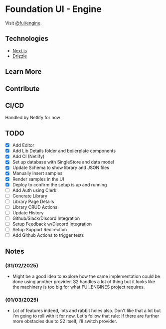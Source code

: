 # Foundation UI - Engine

Visit [@fui/engine](https://foundation-ui.netlify.app/).

## Technologies

- [Next.js](https://nextjs.org)
- [Drizzle](https://orm.drizzle.team)

## Learn More

## Contribute

## CI/CD

Handled by Netlify for now

## TODO

- [x] Add Editor
- [x] Add Lib Details folder and boilerplate components
- [x] Add CI (Netlify)
- [x] Set up database with SingleStore and data model
- [x] Update Schema to show library and JSON files
- [x] Manually insert samples
- [x] Render samples in the UI
- [x] Deploy to confirm the setup is up and running
- [ ] Add Auth using Clerk
- [ ] Generate Library
- [ ] Library Page Details
- [ ] Library CRUD Actions
- [ ] Update History
- [ ] Github/Slack/Discord Integration
- [ ] Setup Feedback w/Discord Integration
- [ ] Setup Support Redirection
- [ ] Add Github Actions to trigger tests

## Notes

### (31/02/2025)

- Might be a good idea to explore how the same implementation could be done using another provider.
  S2 handles a lot of thing but it looks like the machinery is too big for what FUI_ENGINES project requires.

### (01/03/2025)

- Lot of features indeed, lots and rabbit holes also. Don't like that a lot but i'm going to roll with it for now.
  Let's follow that rule: If there are further more obstacles due to S2 itself, i'll switch provider.
